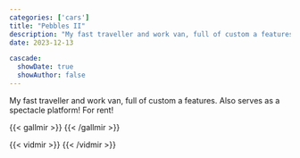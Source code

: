 ```yaml
---
categories: ['cars']
title: "Pebbles II"
description: "My fast traveller and work van, full of custom a features. Also serves as a spectacle platform!"
date: 2023-12-13

cascade:
  showDate: true
  showAuthor: false
---
```


My fast traveller and work van, full of custom a features. Also serves as a spectacle platform! For rent!

{{< gallmir >}}
{{< /gallmir >}}

{{< vidmir >}}
{{< /vidmir >}}

